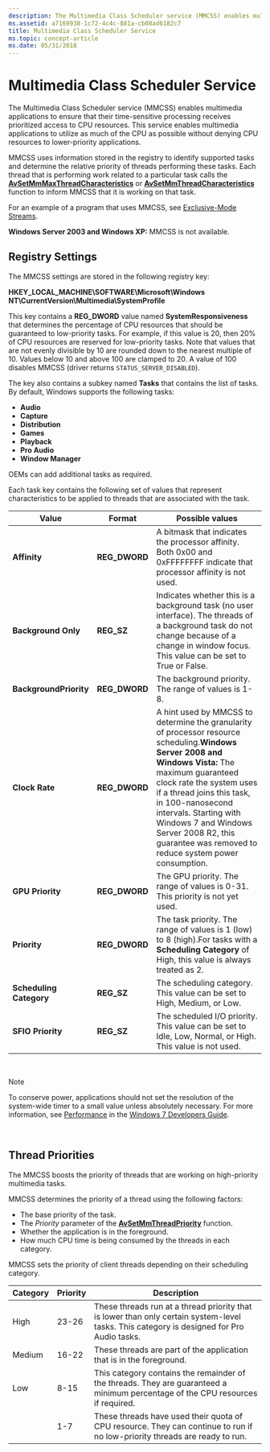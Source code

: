 ```yaml
---
description: The Multimedia Class Scheduler service (MMCSS) enables multimedia applications to ensure that their time-sensitive processing receives prioritized access to CPU resources.
ms.assetid: a7169938-1c72-4c4c-881a-cb08ad6182c7
title: Multimedia Class Scheduler Service
ms.topic: concept-article
ms.date: 05/31/2018
---
```


# Multimedia Class Scheduler Service

The Multimedia Class Scheduler service (MMCSS) enables multimedia applications to ensure that their time-sensitive processing receives prioritized access to CPU resources. This service enables multimedia applications to utilize as much of the CPU as possible without denying CPU resources to lower-priority applications.

MMCSS uses information stored in the registry to identify supported tasks and determine the relative priority of threads performing these tasks. Each thread that is performing work related to a particular task calls the [**AvSetMmMaxThreadCharacteristics**](/windows/desktop/api/Avrt/nf-avrt-avsetmmmaxthreadcharacteristicsa) or [**AvSetMmThreadCharacteristics**](/windows/desktop/api/Avrt/nf-avrt-avsetmmthreadcharacteristicsa) function to inform MMCSS that it is working on that task.

For an example of a program that uses MMCSS, see [Exclusive-Mode Streams](/previous-versions//bb614507(v=vs.85)).

**Windows Server 2003 and Windows XP:** MMCSS is not available.

## Registry Settings

The MMCSS settings are stored in the following registry key:

**HKEY\_LOCAL\_MACHINE\\SOFTWARE\\Microsoft\\Windows NT\\CurrentVersion\\Multimedia\\SystemProfile**

This key contains a **REG\_DWORD** value named **SystemResponsiveness** that determines the percentage of CPU resources that should be guaranteed to low-priority tasks. For example, if this value is 20, then 20% of CPU resources are reserved for low-priority tasks. Note that values that are not evenly divisible by 10 are rounded down to the nearest multiple of 10. Values below 10 and above 100 are clamped to 20. A value of 100 disables MMCSS (driver returns `STATUS_SERVER_DISABLED`).

The key also contains a subkey named **Tasks** that contains the list of tasks. By default, Windows supports the following tasks:

-   **Audio**
-   **Capture**
-   **Distribution**
-   **Games**
-   **Playback**
-   **Pro Audio**
-   **Window Manager**

OEMs can add additional tasks as required.

Each task key contains the following set of values that represent characteristics to be applied to threads that are associated with the task.

| Value                   | Format         | Possible values                                                                                                                                                                                                                                                                                                                                                         |
|-------------------------|----------------|-------------------------------------------------------------------------------------------------------------------------------------------------------------------------------------------------------------------------------------------------------------------------------------------------------------------------------------------------------------------------|
| **Affinity**            | **REG\_DWORD** | A bitmask that indicates the processor affinity. Both 0x00 and 0xFFFFFFFF indicate that processor affinity is not used.                                                                                                                                                                                                                                                 |
| **Background Only**     | **REG\_SZ**    | Indicates whether this is a background task (no user interface). The threads of a background task do not change because of a change in window focus. This value can be set to True or False.                                                                                                                                                                            |
| **BackgroundPriority**  | **REG\_DWORD** | The background priority. The range of values is 1-8.                                                                                                                                                                                                                                                                                                                    |
| **Clock Rate**          | **REG\_DWORD** | A hint used by MMCSS to determine the granularity of processor resource scheduling.**Windows Server 2008 and Windows Vista:** The maximum guaranteed clock rate the system uses if a thread joins this task, in 100-nanosecond intervals. Starting with Windows 7 and Windows Server 2008 R2, this guarantee was removed to reduce system power consumption.<br/> |
| **GPU Priority**        | **REG\_DWORD** | The GPU priority. The range of values is 0-31. This priority is not yet used.                                                                                                                                                                                                                                                                                           |
| **Priority**            | **REG\_DWORD** | The task priority. The range of values is 1 (low) to 8 (high).For tasks with a **Scheduling Category** of High, this value is always treated as 2.<br/>                                                                                                                                                                                                           |
| **Scheduling Category** | **REG\_SZ**    | The scheduling category. This value can be set to High, Medium, or Low.                                                                                                                                                                                                                                                                                                 |
| **SFIO Priority**       | **REG\_SZ**    | The scheduled I/O priority. This value can be set to Idle, Low, Normal, or High. This value is not used.                                                                                                                                                                                                                                                                |



 

> [!Note]  
> To conserve power, applications should not set the resolution of the system-wide timer to a small value unless absolutely necessary. For more information, see [Performance](../win7devguide/performance.md) in the [Windows 7 Developers Guide](../win7devguide/windows-7-developer-guide.md).

 

## Thread Priorities

The MMCSS boosts the priority of threads that are working on high-priority multimedia tasks.

MMCSS determines the priority of a thread using the following factors:

-   The base priority of the task.
-   The *Priority* parameter of the [**AvSetMmThreadPriority**](/windows/desktop/api/Avrt/nf-avrt-avsetmmthreadpriority) function.
-   Whether the application is in the foreground.
-   How much CPU time is being consumed by the threads in each category.

MMCSS sets the priority of client threads depending on their scheduling category.

| Category | Priority | Description                                                                                                                               |
|----------|----------|-------------------------------------------------------------------------------------------------------------------------------------------|
| High     | 23-26    | These threads run at a thread priority that is lower than only certain system-level tasks. This category is designed for Pro Audio tasks. |
| Medium   | 16-22    | These threads are part of the application that is in the foreground.                                                                      |
| Low      | 8-15     | This category contains the remainder of the threads. They are guaranteed a minimum percentage of the CPU resources if required.           |
|          | 1-7      | These threads have used their quota of CPU resource. They can continue to run if no low-priority threads are ready to run.                |



 

 

 
